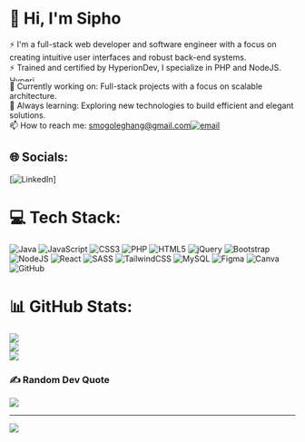 # 💫 Hi, I'm Sipho
⚡ I'm a full-stack web developer and software engineer with a focus on creating intuitive user interfaces and robust back-end systems. </br>
  ⚡  Trained and certified by HyperionDev, I specialize in PHP and NodeJS.<img width="50" height="10" alt="HyperionDev-Thumbnail-Image" style="border-radius: 10px;" src="https://github.com/user-attachments/assets/296c5eb5-c690-45df-bc10-8849913c38ac" /> </br>
🔭 Currently working on: Full-stack projects with a focus on scalable architecture.</br>
🌱 Always learning: Exploring new technologies to build efficient and elegant solutions.</br>
📫 How to reach me: smogoleghang@gmail.com[![email](https://img.shields.io/badge/Email-D14836?logo=gmail&logoColor=white)](mailto:smogolegang@gmail.com) </br>

## 🌐 Socials:
[![LinkedIn](https://img.shields.io/badge/LinkedIn-%230077B5.svg?logo=linkedin&logoColor=white)]

# 💻 Tech Stack:
![Java](https://img.shields.io/badge/java-%23ED8B00.svg?style=for-the-badge&logo=openjdk&logoColor=white) ![JavaScript](https://img.shields.io/badge/javascript-%23323330.svg?style=for-the-badge&logo=javascript&logoColor=%23F7DF1E) ![CSS3](https://img.shields.io/badge/css3-%231572B6.svg?style=for-the-badge&logo=css3&logoColor=white) ![PHP](https://img.shields.io/badge/php-%23777BB4.svg?style=for-the-badge&logo=php&logoColor=white) ![HTML5](https://img.shields.io/badge/html5-%23E34F26.svg?style=for-the-badge&logo=html5&logoColor=white) ![jQuery](https://img.shields.io/badge/jquery-%230769AD.svg?style=for-the-badge&logo=jquery&logoColor=white) ![Bootstrap](https://img.shields.io/badge/bootstrap-%238511FA.svg?style=for-the-badge&logo=bootstrap&logoColor=white) ![NodeJS](https://img.shields.io/badge/node.js-6DA55F?style=for-the-badge&logo=node.js&logoColor=white) ![React](https://img.shields.io/badge/react-%2320232a.svg?style=for-the-badge&logo=react&logoColor=%2361DAFB) ![SASS](https://img.shields.io/badge/SASS-hotpink.svg?style=for-the-badge&logo=SASS&logoColor=white) ![TailwindCSS](https://img.shields.io/badge/tailwindcss-%2338B2AC.svg?style=for-the-badge&logo=tailwind-css&logoColor=white) ![MySQL](https://img.shields.io/badge/mysql-4479A1.svg?style=for-the-badge&logo=mysql&logoColor=white) ![Figma](https://img.shields.io/badge/figma-%23F24E1E.svg?style=for-the-badge&logo=figma&logoColor=white) ![Canva](https://img.shields.io/badge/Canva-%2300C4CC.svg?style=for-the-badge&logo=Canva&logoColor=white) ![GitHub](https://img.shields.io/badge/github-%23121011.svg?style=for-the-badge&logo=github&logoColor=white)
# 📊 GitHub Stats:
![](https://github-readme-stats.vercel.app/api?username=Siphoxx&theme=dark&hide_border=false&include_all_commits=false&count_private=false)<br/>
![](https://nirzak-streak-stats.vercel.app/?user=Siphoxx&theme=dark&hide_border=false)<br/>
![](https://github-readme-stats.vercel.app/api/top-langs/?username=Siphoxx&theme=dark&hide_border=false&include_all_commits=false&count_private=false&layout=compact)

### ✍️ Random Dev Quote
![](https://quotes-github-readme.vercel.app/api?type=horizontal&theme=tokyonight)

---
[![](https://visitcount.itsvg.in/api?id=Siphoxx&icon=0&color=0)](https://visitcount.itsvg.in)

<!-- Proudly created with GPRM ( https://gprm.itsvg.in ) -->

